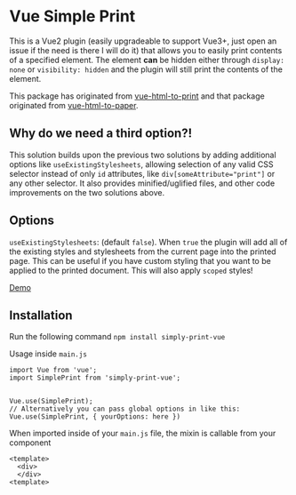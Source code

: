 # Vue Simple Print

This is a Vue2 plugin (easily upgradeable to support Vue3+, just open an issue if the need is there I will do it) that allows you to easily print contents of a specified element. The element **can** be hidden either through `display: none` or `visibility: hidden` and the plugin will still print the contents of the element.

This package has originated from [vue-html-to-print](https://www.npmjs.com/package/vue-html-to-print) and that package originated from [vue-html-to-paper](https://github.com/mycurelabs/vue-html-to-paper).

## Why do we need a third option?!

This solution builds upon the previous two solutions by adding additional options like `useExistingStylesheets`, allowing selection of any valid CSS selector instead of only `id` attributes, like `div[someAttribute="print"]` or any other selector. It also provides minified/uglified files, and other code improvements on the two solutions above.

## Options

`useExistingStylesheets`: (default `false`). When `true` the plugin will add all of the existing styles and stylesheets from the current page into the printed page. This can be useful if you have custom styling that you want to be applied to the printed document. This will also apply `scoped` styles!

[Demo](https://codepen.io/Niickles/pen/podeVrL)

## Installation

Run the following command
`npm install simply-print-vue`

Usage inside `main.js`

```
import Vue from 'vue';
import SimplePrint from 'simply-print-vue';


Vue.use(SimplePrint);
// Alternatively you can pass global options in like this: Vue.use(SimplePrint, { yourOptions: here })
```

When imported inside of your `main.js` file, the mixin is callable from your component

```
<template>
  <div>
  </div>
<template>
```


